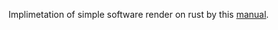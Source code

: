 Implimetation of simple software render on rust by this [manual](https://github.com/ssloy/tinyrenderer).
